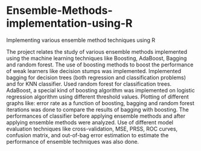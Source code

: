 # Ensemble-Methods-implementation-using-R
Implementing various ensemble method techniques using R

The project relates the study of various ensemble methods implemented using the machine learning techniques like Boosting, AdaBoost, Bagging and random forest. The use of boosting methods to boost the performance of weak learners like decision stumps was implemented. Implemented bagging for decision trees (both regression and classification problems) and for KNN classifier. Used random forest for classification trees. AdaBoost, a special kind of boosting algorithm was implemented on logistic regression algorithm using different threshold values. Plotting of different graphs like: error rate as a function of boosting, bagging and random forest iterations was done to compare the results of bagging with boosting. The performances of classifier before applying ensemble methods and after applying ensemble methods were analyzed. Use of different model evaluation techniques like cross-validation, MSE, PRSS, ROC curves, confusion matrix, and out-of-bag error estimation to estimate the performance of ensemble techniques was also done. 
